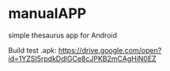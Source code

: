 # manualAPP
simple thesaurus app for Android

Build test .apk: https://drive.google.com/open?id=1YZSI5rpdkDdIGCe8cJPKB2mCAgHiN0EZ
